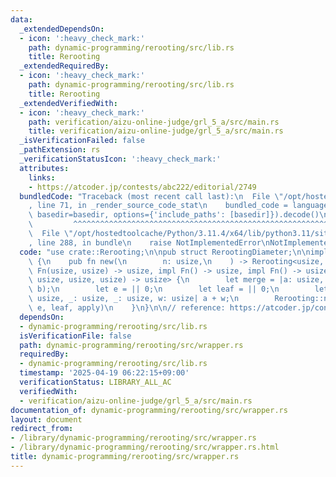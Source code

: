 ```yaml
---
data:
  _extendedDependsOn:
  - icon: ':heavy_check_mark:'
    path: dynamic-programming/rerooting/src/lib.rs
    title: Rerooting
  _extendedRequiredBy:
  - icon: ':heavy_check_mark:'
    path: dynamic-programming/rerooting/src/lib.rs
    title: Rerooting
  _extendedVerifiedWith:
  - icon: ':heavy_check_mark:'
    path: verification/aizu-online-judge/grl_5_a/src/main.rs
    title: verification/aizu-online-judge/grl_5_a/src/main.rs
  _isVerificationFailed: false
  _pathExtension: rs
  _verificationStatusIcon: ':heavy_check_mark:'
  attributes:
    links:
    - https://atcoder.jp/contests/abc222/editorial/2749
  bundledCode: "Traceback (most recent call last):\n  File \"/opt/hostedtoolcache/Python/3.11.4/x64/lib/python3.11/site-packages/onlinejudge_verify/documentation/build.py\"\
    , line 71, in _render_source_code_stat\n    bundled_code = language.bundle(stat.path,\
    \ basedir=basedir, options={'include_paths': [basedir]}).decode()\n          \
    \         ^^^^^^^^^^^^^^^^^^^^^^^^^^^^^^^^^^^^^^^^^^^^^^^^^^^^^^^^^^^^^^^^^^^^^^^^^^^^^^^^^\n\
    \  File \"/opt/hostedtoolcache/Python/3.11.4/x64/lib/python3.11/site-packages/onlinejudge_verify/languages/rust.py\"\
    , line 288, in bundle\n    raise NotImplementedError\nNotImplementedError\n"
  code: "use crate::Rerooting;\n\npub struct RerootingDiameter;\n\nimpl RerootingDiameter\
    \ {\n    pub fn new(\n        n: usize,\n    ) -> Rerooting<usize, usize, impl\
    \ Fn(usize, usize) -> usize, impl Fn() -> usize, impl Fn() -> usize, impl Fn(usize,\
    \ usize, usize, usize) -> usize> {\n        let merge = |a: usize, b: usize| std::cmp::max(a,\
    \ b);\n        let e = || 0;\n        let leaf = || 0;\n        let apply = |a:\
    \ usize, _: usize, _: usize, w: usize| a + w;\n        Rerooting::new(n, merge,\
    \ e, leaf, apply)\n    }\n}\n\n// reference: https://atcoder.jp/contests/abc222/editorial/2749\n"
  dependsOn:
  - dynamic-programming/rerooting/src/lib.rs
  isVerificationFile: false
  path: dynamic-programming/rerooting/src/wrapper.rs
  requiredBy:
  - dynamic-programming/rerooting/src/lib.rs
  timestamp: '2025-04-19 06:22:15+09:00'
  verificationStatus: LIBRARY_ALL_AC
  verifiedWith:
  - verification/aizu-online-judge/grl_5_a/src/main.rs
documentation_of: dynamic-programming/rerooting/src/wrapper.rs
layout: document
redirect_from:
- /library/dynamic-programming/rerooting/src/wrapper.rs
- /library/dynamic-programming/rerooting/src/wrapper.rs.html
title: dynamic-programming/rerooting/src/wrapper.rs
---
```

